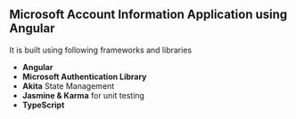 ## Microsoft Account Information Application using Angular 

It is built using following frameworks and libraries
  - **Angular**
  - **Microsoft Authentication Library**
  - **Akita** State Management
  - **Jasmine & Karma** for unit testing
  - **TypeScript**